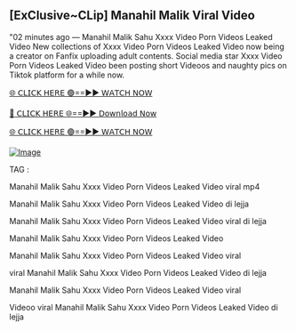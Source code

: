 ## [ExClusive~CLip] Manahil Malik Viral Video


"02 minutes ago —  Manahil Malik Sahu Xxxx Video Porn Videos Leaked Video New collections of   Xxxx Video Porn Videos Leaked Video now being a creator on Fanfix uploading adult contents. Social media star   Xxxx Video Porn Videos Leaked Video been posting short Videoos and naughty pics on Tiktok platform for a while now.


[🌐 𝖢𝖫𝖨𝖢𝖪 𝖧𝖤𝖱𝖤 🟢==►► 𝖶𝖠𝖳𝖢𝖧 𝖭𝖮𝖶](https://3-tanei-pinik.blogspot.com/2025/02/viral-video.html)

[🔴 𝖢𝖫𝖨𝖢𝖪 𝖧𝖤𝖱𝖤 🌐==►► 𝖣𝗈𝗐𝗇𝗅𝗈𝖺𝖽 𝖭𝗈𝗐](https://3-tanei-pinik.blogspot.com/2025/02/viral-video.html)

[🌐 𝖢𝖫𝖨𝖢𝖪 𝖧𝖤𝖱𝖤 🟢==►► 𝖶𝖠𝖳𝖢𝖧 𝖭𝖮𝖶](https://3-tanei-pinik.blogspot.com/2025/02/viral-video.html)

[![Image](https://github.com/user-attachments/assets/ff3b7bd4-415c-4ca3-a6c8-b1f096193c29)](https://3-tanei-pinik.blogspot.com/2025/02/viral-video.html)


TAG :

Manahil Malik Sahu Xxxx Video Porn Videos Leaked Video viral mp4

Manahil Malik Sahu Xxxx Video Porn Videos Leaked Video di lejja

Manahil Malik Sahu Xxxx Video Porn Videos Leaked Video viral di lejja

Manahil Malik Sahu Xxxx Video Porn Videos Leaked Video

Manahil Malik Sahu Xxxx Video Porn Videos Leaked Video viral

viral Manahil Malik Sahu Xxxx Video Porn Videos Leaked Video di lejja

Manahil Malik Sahu Xxxx Video Porn Videos Leaked Video viral

Videoo viral Manahil Malik Sahu Xxxx Video Porn Videos Leaked Video di lejja
